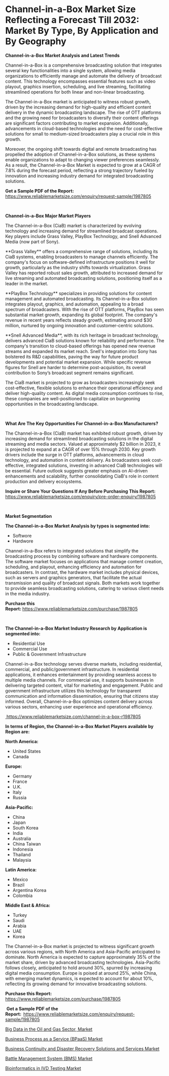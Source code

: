<p><h1>Channel-in-a-Box Market Size Reflecting a Forecast Till 2032: Market By Type, By Application and By Geography</h1></p><p><strong>Channel-in-a-Box Market Analysis and Latest Trends</strong></p>
<p><p>Channel-in-a-Box is a comprehensive broadcasting solution that integrates several key functionalities into a single system, allowing media organizations to efficiently manage and automate the delivery of broadcast content. This technology encompasses essential features such as video playout, graphics insertion, scheduling, and live streaming, facilitating streamlined operations for both linear and non-linear broadcasting.</p><p>The Channel-in-a-Box market is anticipated to witness robust growth, driven by the increasing demand for high-quality and efficient content delivery in the dynamic broadcasting landscape. The rise of OTT platforms and the growing need for broadcasters to diversify their content offerings are significant factors contributing to market expansion. Additionally, advancements in cloud-based technologies and the need for cost-effective solutions for small to medium-sized broadcasters play a crucial role in this growth.</p><p>Moreover, the ongoing shift towards digital and remote broadcasting has propelled the adoption of Channel-in-a-Box solutions, as these systems enable organizations to adapt to changing viewer preferences seamlessly. As a result, the Channel-in-a-Box Market is expected to grow at a CAGR of 7.8% during the forecast period, reflecting a strong trajectory fueled by innovation and increasing industry demand for integrated broadcasting solutions.</p></p>
<p><strong>Get a Sample PDF of the Report:&nbsp;</strong> <a href="https://www.reliablemarketsize.com/enquiry/request-sample/1987805?utm_campaign=1836&utm_medium=2&utm_source=Github&utm_content=ia&utm_term=28032025&utm_id=channel-in-a-box">https://www.reliablemarketsize.com/enquiry/request-sample/1987805</a></p>
<p>&nbsp;</p>
<p><strong>Channel-in-a-Box Major Market Players</strong></p>
<p><p>The Channel-in-a-Box (CiaB) market is characterized by evolving technology and increasing demand for streamlined broadcast operations. Key players include Grass Valley, PlayBox Technology, and Snell Advanced Media (now part of Sony).</p><p>**Grass Valley** offers a comprehensive range of solutions, including its CiaB systems, enabling broadcasters to manage channels efficiently. The company's focus on software-defined infrastructure positions it well for growth, particularly as the industry shifts towards virtualization. Grass Valley has reported robust sales growth, attributed to increased demand for live streaming and automated broadcasting solutions, positioning itself as a leader in the market.</p><p>**PlayBox Technology** specializes in providing solutions for content management and automated broadcasting. Its Channel-in-a-Box solution integrates playout, graphics, and automation, appealing to a broad spectrum of broadcasters. With the rise of OTT platforms, PlayBox has seen substantial market growth, expanding its global footprint. The company's revenue in recent years reflects steady growth, estimating around $30 million, nurtured by ongoing innovation and customer-centric solutions.</p><p>**Snell Advanced Media**, with its rich heritage in broadcast technology, delivers advanced CiaB solutions known for reliability and performance. The company's transition to cloud-based offerings has opened new revenue streams and expanded its market reach. Snell's integration into Sony has bolstered its R&D capabilities, paving the way for future product developments and potential market expansion. While specific revenue figures for Snell are harder to determine post-acquisition, its overall contribution to Sony’s broadcast segment remains significant.</p><p>The CiaB market is projected to grow as broadcasters increasingly seek cost-effective, flexible solutions to enhance their operational efficiency and deliver high-quality content. As digital media consumption continues to rise, these companies are well-positioned to capitalize on burgeoning opportunities in the broadcasting landscape.</p></p>
<p>&nbsp;</p>
<p><strong>What Are The Key Opportunities For Channel-in-a-Box Manufacturers?</strong></p>
<p><p>The Channel-in-a-Box (CiaB) market has exhibited robust growth, driven by increasing demand for streamlined broadcasting solutions in the digital streaming and media sectors. Valued at approximately $2 billion in 2023, it is projected to expand at a CAGR of over 15% through 2030. Key growth drivers include the surge in OTT platforms, advancements in cloud technology, and automation in content delivery. As broadcasters seek cost-effective, integrated solutions, investing in advanced CiaB technologies will be essential. Future outlook suggests greater emphasis on AI-driven enhancements and scalability, further consolidating CiaB's role in content production and delivery ecosystems.</p></p>
<p><strong>Inquire or Share Your Questions If Any Before Purchasing This Report:</strong> <a href="https://www.reliablemarketsize.com/enquiry/pre-order-enquiry/1987805?utm_campaign=1836&utm_medium=2&utm_source=Github&utm_content=ia&utm_term=28032025&utm_id=channel-in-a-box">https://www.reliablemarketsize.com/enquiry/pre-order-enquiry/1987805</a></p>
<p>&nbsp;</p>
<p><strong>Market Segmentation</strong></p>
<p><strong>The Channel-in-a-Box Market Analysis by types is segmented into:</strong></p>
<p><ul><li>Softwore</li><li>Hardwore</li></ul></p>
<p><p>Channel-in-a-Box refers to integrated solutions that simplify the broadcasting process by combining software and hardware components. The software market focuses on applications that manage content creation, scheduling, and playout, enhancing efficiency and automation for broadcasters. In contrast, the hardware market includes physical devices, such as servers and graphics generators, that facilitate the actual transmission and quality of broadcast signals. Both markets work together to provide seamless broadcasting solutions, catering to various client needs in the media industry.</p></p>
<p><strong>Purchase this Report:&nbsp;</strong><a href="https://www.reliablemarketsize.com/purchase/1987805?utm_campaign=1836&utm_medium=2&utm_source=Github&utm_content=ia&utm_term=28032025&utm_id=channel-in-a-box">https://www.reliablemarketsize.com/purchase/1987805</a></p>
<p>&nbsp;</p>
<p><strong>The Channel-in-a-Box Market Industry Research by Application is segmented into:</strong></p>
<p><ul><li>Residential Use</li><li>Commercial Use</li><li>Public & Government Infrastructure</li></ul></p>
<p><p>Channel-in-a-Box technology serves diverse markets, including residential, commercial, and public/government infrastructure. In residential applications, it enhances entertainment by providing seamless access to multiple media channels. For commercial use, it supports businesses in delivering targeted content, vital for marketing and engagement. Public and government infrastructure utilizes this technology for transparent communication and information dissemination, ensuring that citizens stay informed. Overall, Channel-in-a-Box optimizes content delivery across various sectors, enhancing user experience and operational efficiency.</p></p>
<p><a href="https://www.reliablemarketsize.com/channel-in-a-box-r1987805?utm_campaign=1836&utm_medium=2&utm_source=Github&utm_content=ia&utm_term=28032025&utm_id=channel-in-a-box">&nbsp;https://www.reliablemarketsize.com/channel-in-a-box-r1987805</a></p>
<p><strong>In terms of Region, the Channel-in-a-Box Market Players available by Region are:</strong></p>
<p>
    <p> <strong> North America: </strong>
        <ul>
            <li>United States</li>
            <li>Canada</li>
        </ul>
        </p> 
    <p> <strong> Europe: </strong>
        <ul>
            <li>Germany</li>
            <li>France</li>
            <li>U.K.</li>
            <li>Italy</li>
            <li>Russia</li>
        </ul>
        </p> 
    <p> <strong> Asia-Pacific: </strong>
        <ul>
            <li>China</li>
            <li>Japan</li>
            <li>South Korea</li>
            <li>India</li>
            <li>Australia</li>
            <li>China Taiwan</li>
            <li>Indonesia</li>
            <li>Thailand</li>
            <li>Malaysia</li>
        </ul>
        </p> 
    <p> <strong> Latin America: </strong>
        <ul>
            <li>Mexico</li>
            <li>Brazil</li>
            <li>Argentina Korea</li>
            <li>Colombia</li>
        </ul>
        </p> 
    <p> <strong> Middle East & Africa: </strong>
        <ul>
            <li>Turkey</li>
            <li>Saudi</li>
            <li>Arabia</li>
            <li>UAE</li>
            <li>Korea</li>
        </ul>
    </p>
    </p>
<p><p>The Channel-in-a-Box market is projected to witness significant growth across various regions, with North America and Asia-Pacific anticipated to dominate. North America is expected to capture approximately 35% of the market share, driven by advanced broadcasting technologies. Asia-Pacific follows closely, anticipated to hold around 30%, spurred by increasing digital media consumption. Europe is poised at around 25%, while China, with emerging market dynamics, is expected to account for about 10%, reflecting its growing demand for innovative broadcasting solutions.</p></p>
<p><strong>Purchase this Report: </strong><a href="https://www.reliablemarketsize.com/purchase/1987805?utm_campaign=1836&utm_medium=2&utm_source=Github&utm_content=ia&utm_term=28032025&utm_id=channel-in-a-box">https://www.reliablemarketsize.com/purchase/1987805</a></p>
<p>&nbsp;<strong>Get a Sample PDF of the Report:&nbsp;&nbsp;</strong><a href="https://www.reliablemarketsize.com/enquiry/request-sample/1987805?utm_campaign=1836&utm_medium=2&utm_source=Github&utm_content=ia&utm_term=28032025&utm_id=channel-in-a-box">https://www.reliablemarketsize.com/enquiry/request-sample/1987805</a></p>
<p><strong></strong></p>
<p><p><a href="https://github.com/hiwanatalak/Market-Research-Report-List-1/blob/main/big-data-in-the-oil-and-gas-sector-market.md?utm_campaign=1836&utm_medium=2&utm_source=Github&utm_content=ia&utm_term=28032025&utm_id=channel-in-a-box">Big Data in the Oil and Gas Sector, Market</a></p><p><a href="https://github.com/langolaskark/Market-Research-Report-List-1/blob/main/business-process-as-a-service-bpaas-market.md?utm_campaign=1836&utm_medium=2&utm_source=Github&utm_content=ia&utm_term=28032025&utm_id=channel-in-a-box">Business Process as a Service (BPaaS) Market</a></p><p><a href="https://github.com/thatejanet4y/Market-Research-Report-List-1/blob/main/business-continuity-and-disaster-recovery-solutions-and-services-market.md?utm_campaign=1836&utm_medium=2&utm_source=Github&utm_content=ia&utm_term=28032025&utm_id=channel-in-a-box">Business Continuity and Disaster Recovery Solutions and Services Market</a></p><p><a href="https://github.com/claracpegios/Market-Research-Report-List-1/blob/main/battle-management-system-bms-market.md?utm_campaign=1836&utm_medium=2&utm_source=Github&utm_content=ia&utm_term=28032025&utm_id=channel-in-a-box">Battle Management System (BMS) Market</a></p><p><a href="https://github.com/mukaithaisia/Market-Research-Report-List-1/blob/main/bioinformatics-in-ivd-testing-market.md?utm_campaign=1836&utm_medium=2&utm_source=Github&utm_content=ia&utm_term=28032025&utm_id=channel-in-a-box">Bioinformatics in IVD Testing Market</a></p></p>